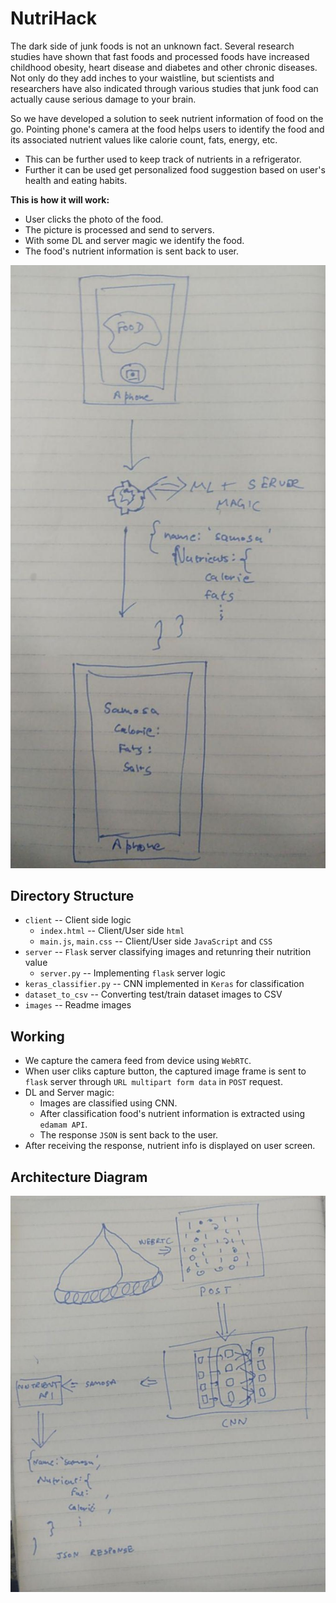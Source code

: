 # NutriHack
The dark side of junk foods is not an unknown fact. Several research studies have shown that fast foods and processed foods have increased childhood obesity, heart disease and diabetes and other chronic diseases.  
Not only do they add inches to your waistline, but scientists and researchers have also indicated through various studies that junk food can actually cause serious damage to your brain.

So we have developed a solution to seek nutrient information of food on the go. Pointing phone's camera at the food helps users to identify the food and its associated nutrient values like calorie count, fats, energy, etc.

* This can be further used to keep track of nutrients in a refrigerator. 
* Further it can be used get personalized food suggestion based on user's health and eating habits.

__This is how it will work:__
* User clicks the photo of the food.
* The picture is processed and send to servers.
* With some DL and server magic we identify the food.
* The food's nutrient information is sent back to user.

![Architecture Image 1](images/arch1.jpg)

## Directory Structure
* `client` -- Client side logic
  * `index.html` -- Client/User side `html`
  * `main.js`, `main.css` -- Client/User side `JavaScript` and `CSS`
* `server` -- `Flask` server classifying images and retunring their nutrition value
  * `server.py` -- Implementing `flask` server logic
* `keras_classifier.py` -- CNN implemented in `Keras` for classification
* `dataset_to_csv` -- Converting test/train dataset images to CSV
* `images` -- Readme images

## Working
* We capture the camera feed from device using `WebRTC`.
* When user cliks capture button, the captured image frame is sent to `flask` server through `URL multipart form data` in `POST` request.
* DL and Server magic:
  * Images are classified using CNN.
  * After classification food's nutrient information is extracted using `edamam API`.
  * The response `JSON` is sent back to the user.
* After receiving the response, nutrient info is displayed on user screen.

## Architecture Diagram
![Architecture Diagram 2](images/arch2.jpg)
